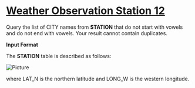 # [Weather Observation Station 12](https://www.hackerrank.com/challenges/weather-observation-station-12/problem)

Query the list of CITY names from <strong>STATION</strong> that do not start with vowels and do not end with vowels. Your result cannot contain duplicates.

<strong>Input Format</strong>

The <strong>STATION</strong> table is described as follows:

![Picture](https://s3.amazonaws.com/hr-challenge-images/9336/1449345840-5f0a551030-Station.jpg)

where LAT_N is the northern latitude and LONG_W is the western longitude.
